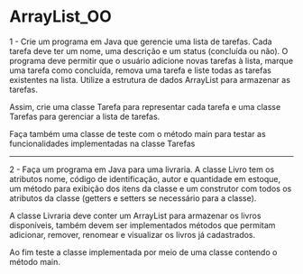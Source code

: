 # ArrayList_OO

1 -  Crie um programa em Java que gerencie uma lista de tarefas. Cada tarefa deve ter um nome, uma descrição e um status (concluída ou não). O programa deve permitir que o usuário adicione novas tarefas à lista, marque uma tarefa como concluída, remova uma tarefa e liste todas as tarefas existentes na lista. Utilize a estrutura de dados ArrayList para armazenar as tarefas.

  Assim, crie uma classe Tarefa para representar cada tarefa e uma classe Tarefas para gerenciar a lista de tarefas. 

 Faça também uma classe de teste com o método main para testar as funcionalidades implementadas na classe Tarefas
 
 -----
 
 2 -  Faça um programa em Java para uma livraria.
  A classe Livro tem os atributos nome, código de identificação,  autor e quantidade em estoque, um método para exibição dos itens da classe e um construtor com todos os atributos da classe (getters e setters se necessário para a classe).
    
 A classe Livraria deve conter um ArrayList para armazenar os livros disponíveis, também devem ser implementados métodos que permitam adicionar, remover, renomear e visualizar os livros já cadastrados. 
 
  Ao fim teste a classe implementada por meio de uma classe contendo o método main.

